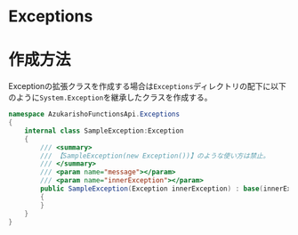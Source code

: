 # Exceptions
# 作成方法
Exceptionの拡張クラスを作成する場合は`Exceptions`ディレクトリの配下に以下のように`System.Exception`を継承したクラスを作成する。
```CS
namespace AzukarishoFunctionsApi.Exceptions
{
    internal class SampleException:Exception
    {
        /// <summary>
        /// 【SampleException(new Exception())】のような使い方は禁止。
        /// </summary>
        /// <param name="message"></param>
        /// <param name="innerException"></param>
        public SampleException(Exception innerException) : base(innerException.Message, innerException)
        {
        }
    }
}
```
